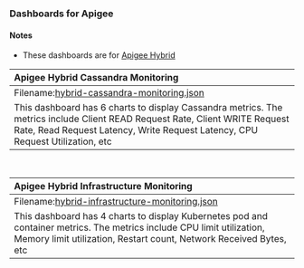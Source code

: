 ### Dashboards for Apigee

#### Notes

- These dashboards are for [Apigee Hybrid](https://cloud.google.com/apigee/hybrid)

|Apigee Hybrid Cassandra Monitoring|
|:---------------------------------|
|Filename:[hybrid-cassandra-monitoring.json](hybrid-cassandra-monitoring.json)|
|This dashboard has 6 charts to display Cassandra metrics. The metrics include Client READ Request Rate, Client WRITE Request Rate, Read Request Latency, Write Request Latency, CPU Request Utilization, etc|

&nbsp;

|Apigee Hybrid Infrastructure Monitoring|
|:--------------------------------------|
|Filename:[hybrid-infrastructure-monitoring.json](hybrid-infrastructure-monitoring.json)|
|This dashboard has 4 charts to display Kubernetes pod and container metrics. The metrics include CPU limit utilization, Memory limit utilization, Restart count, Network Received Bytes, etc|
